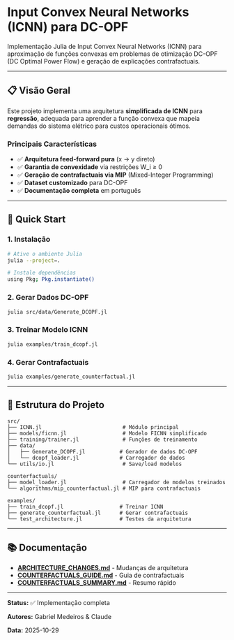 # Input Convex Neural Networks (ICNN) para DC-OPF

Implementação Julia de Input Convex Neural Networks (ICNN) para aproximação de funções convexas em problemas de otimização DC-OPF (DC Optimal Power Flow) e geração de explicações contrafactuais.

---

## 📋 Visão Geral

Este projeto implementa uma arquitetura **simplificada de ICNN** para **regressão**, adequada para aprender a função convexa que mapeia demandas do sistema elétrico para custos operacionais ótimos.

### Principais Características

- ✅ **Arquitetura feed-forward pura** (x → y direto)
- ✅ **Garantia de convexidade** via restrições W_i ≥ 0
- ✅ **Geração de contrafactuais via MIP** (Mixed-Integer Programming)
- ✅ **Dataset customizado** para DC-OPF
- ✅ **Documentação completa** em português

---

## 🚀 Quick Start

### 1. Instalação

```bash
# Ative o ambiente Julia
julia --project=.

# Instale dependências
using Pkg; Pkg.instantiate()
```

### 2. Gerar Dados DC-OPF

```bash
julia src/data/Generate_DCOPF.jl
```

### 3. Treinar Modelo ICNN

```bash
julia examples/train_dcopf.jl
```

### 4. Gerar Contrafactuais

```bash
julia examples/generate_counterfactual.jl
```

---

## 📁 Estrutura do Projeto

```
src/
├── ICNN.jl                          # Módulo principal
├── models/ficnn.jl                  # Modelo FICNN simplificado
├── training/trainer.jl              # Funções de treinamento
├── data/
│   ├── Generate_DCOPF.jl           # Gerador de dados DC-OPF
│   └── dcopf_loader.jl             # Carregador de dados
└── utils/io.jl                      # Save/load modelos

counterfactuals/
├── model_loader.jl                  # Carregador de modelos treinados
└── algorithms/mip_counterfactual.jl # MIP para contrafactuais

examples/
├── train_dcopf.jl                  # Treinar ICNN
├── generate_counterfactual.jl      # Gerar contrafactuais
└── test_architecture.jl            # Testes da arquitetura
```

---

## 📚 Documentação

- **[ARCHITECTURE_CHANGES.md](ARCHITECTURE_CHANGES.md)** - Mudanças de arquitetura
- **[COUNTERFACTUALS_GUIDE.md](COUNTERFACTUALS_GUIDE.md)** - Guia de contrafactuais
- **[COUNTERFACTUALS_SUMMARY.md](COUNTERFACTUALS_SUMMARY.md)** - Resumo rápido

---

**Status:** ✅ Implementação completa

**Autores:** Gabriel Medeiros & Claude

**Data:** 2025-10-29
